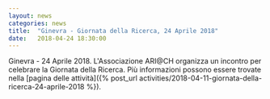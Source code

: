 ```yaml
---
layout: news
categories: news
title:  "Ginevra - Giornata della Ricerca, 24 Aprile 2018"
date:   2018-04-24 18:30:00
---
```


Ginevra - 24 Aprile 2018. L'Associazione ARI@CH organizza un incontro per celebrare la Giornata della Ricerca. Più informazioni possono essere trovate nella [pagina delle attività]({% post_url activities/2018-04-11-giornata-della-ricerca-24-aprile-2018 %}).
